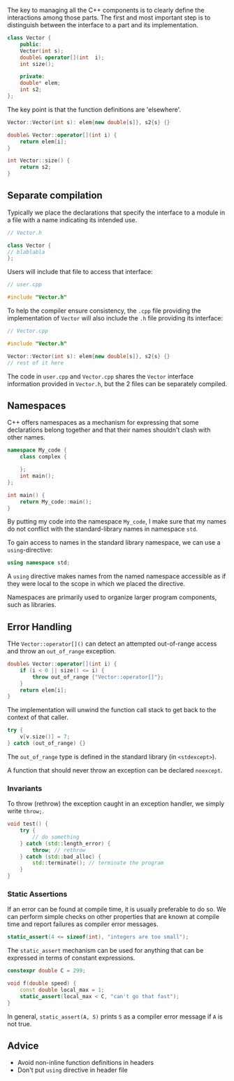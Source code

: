 The key to managing all the C++ components is to clearly define the interactions
among those parts. The first and most important step is to distinguish between
the interface to a part and its implementation.

```cpp
class Vector {
    public:
    Vector(int s);
    double& operator[](int  i);
    int size();

    private:
    double* elem;
    int s2;
};
```
The key point is that the function definitions are 'elsewhere'.

```cpp
Vector::Vector(int s): elem{new double[s]}, s2{s} {}

double& Vector::operator[](int i) {
    return elem[i];
}

int Vector::size() {
    return s2;
}
```

## Separate compilation
Typically we place the declarations that specify the interface to a module in a
file with a name indicating its intended use.

```cpp
// Vector.h

class Vector {
// blablabla
};
```

Users will include that file to access that interface:

```cpp
// user.cpp

#include "Vector.h"
```

To help the compiler ensure consistency, the `.cpp` file providing the
implementation of `Vector` will also include the `.h` file providing its
interface:

```cpp
// Vector.cpp

#include "Vector.h"

Vector::Vector(int s): elem{new double[s]}, s2{s} {}
// rest of it here
```

The code in `user.cpp` and `Vector.cpp` shares the `Vector` interface
information provided in `Vector.h`, but the 2 files can be separately compiled.


## Namespaces
C++ offers namespaces as a mechanism for expressing that some declarations
belong together and that their names shouldn't clash with other names.

```cpp
namespace My_code {
    class complex {

    };
    int main();
};

int main() {
    return My_code::main();
}
```

By putting my code into the namespace `My_code`, I make sure that my names do
not conflict with the standard-library names in namespace `std`.

To gain access to names in the standard library namespace, we can use a
`using`-directive:

```cpp
using namespace std;
```

A `using` directive makes names from the named namespace accessible as if they
were local to the scope in which we placed the directive.

Namespaces are primarily used to organize larger program components, such as
libraries.

## Error Handling
THe `Vector::operator[]()` can detect an attempted out-of-range access and throw
an `out_of_range` exception.

```cpp
double& Vector::operator[](int i) {
    if (i < 0 || size() <= i) {
        throw out_of_range {"Vector::operator[]"};
    }
    return elem[i];
}
```

The implementation will unwind the function call stack to get back to the
context of that caller.

```cpp
try {
    v[v.size()] = 7;
} catch (out_of_range) {}
```

The `out_of_range` type is defined in the standard library (in `<stdexcept>`).

A function that should never throw an exception can be declared `noexcept`.

### Invariants
To throw (rethrow) the exception caught in an exception handler, we simply write
`throw;`.

```cpp
void test() {
    try {
        // do something
    } catch (std::length_error) {
        throw; // rethrow
    } catch (std::bad_alloc) {
        std::terminate(); // terminate the program
    }
}
```

### Static Assertions
If an error can be found at compile time, it is usually preferable to do so. We
can perform simple checks on other properties that are known at compile time and
report failures as compiler error messages.

```cpp
static_assert(4 <= sizeof(int), "integers are too small");
```

The `static_assert` mechanism can be used for anything that can be expressed in
terms of constant expressions.

```cpp
constexpr double C = 299;

void f(double speed) {
    const double local_max = 1;
    static_assert(local_max < C, "can't go that fast");
}
```

In general, `static_assert(A, S)` prints `S` as a compiler error message if `A`
is not true.

## Advice
- Avoid non-inline function definitions in headers
- Don't put `using` directive in header file
